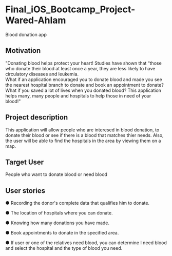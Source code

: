 # Final_iOS_Bootcamp_Project-Wared-Ahlam
Blood donation app

## Motivation
"Donating blood helps protect your heart!  Studies have shown that “those who donate their blood at least once a year, they are less likely to have circulatory diseases and leukemia.																									
What if an application encouraged you to donate blood and made you see the nearest hospital branch to donate and book an appointment to donate?  
What if you saved a lot of lives when you donated blood? 
This application helps many, many people and hospitals to help those in need of your blood!"


## Project description
This application will allow people who are interesed in blood donation, to donate their blood or see if there is a blood that matches thier needs. 
Also, the user will be able to find the hospitals in the area by viewing them on a map.



## Target User
People who want to donate blood or need blood


## User stories
● Recording the donor's complete data that qualifies him to donate.

● The location of hospitals where you can donate.

● Knowing how many donations you have made.

● Book appointments to donate in the specified area.

● If user or one of the relatives need blood, you can determine I need blood and select the hospital and the type of blood you need.
